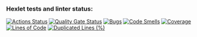 ### Hexlet tests and linter status:
[![Actions Status](https://github.com/Levasey/java-project-72/actions/workflows/hexlet-check.yml/badge.svg)](https://github.com/Levasey/java-project-72/actions)
[![Quality Gate Status](https://sonarcloud.io/api/project_badges/measure?project=Levasey_java-project-72&metric=alert_status)](https://sonarcloud.io/summary/new_code?id=Levasey_java-project-72)
[![Bugs](https://sonarcloud.io/api/project_badges/measure?project=Levasey_java-project-72&metric=bugs)](https://sonarcloud.io/summary/new_code?id=Levasey_java-project-72)
[![Code Smells](https://sonarcloud.io/api/project_badges/measure?project=Levasey_java-project-72&metric=code_smells)](https://sonarcloud.io/summary/new_code?id=Levasey_java-project-72)
[![Coverage](https://sonarcloud.io/api/project_badges/measure?project=Levasey_java-project-72&metric=coverage)](https://sonarcloud.io/summary/new_code?id=Levasey_java-project-72)
[![Lines of Code](https://sonarcloud.io/api/project_badges/measure?project=Levasey_java-project-72&metric=ncloc)](https://sonarcloud.io/summary/new_code?id=Levasey_java-project-72)
[![Duplicated Lines (%)](https://sonarcloud.io/api/project_badges/measure?project=Levasey_java-project-72&metric=duplicated_lines_density)](https://sonarcloud.io/summary/new_code?id=Levasey_java-project-72)
